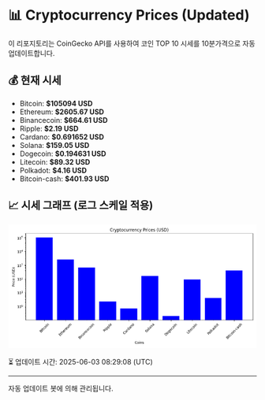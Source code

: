 
# 📊 Cryptocurrency Prices (Updated)

이 리포지토리는 CoinGecko API를 사용하여 코인 TOP 10 시세를 10분가격으로 자동 업데이트합니다.

## 💰 현재 시세
- Bitcoin: **$105094 USD**
- Ethereum: **$2605.67 USD**
- Binancecoin: **$664.61 USD**
- Ripple: **$2.19 USD**
- Cardano: **$0.691652 USD**
- Solana: **$159.05 USD**
- Dogecoin: **$0.194631 USD**
- Litecoin: **$89.32 USD**
- Polkadot: **$4.16 USD**
- Bitcoin-cash: **$401.93 USD**

## 📈 시세 그래프 (로그 스케일 적용)
![Crypto Prices](crypto_prices.png)

⏳ 업데이트 시간: 2025-06-03 08:29:08 (UTC)

---
자동 업데이트 봇에 의해 관리됩니다.
